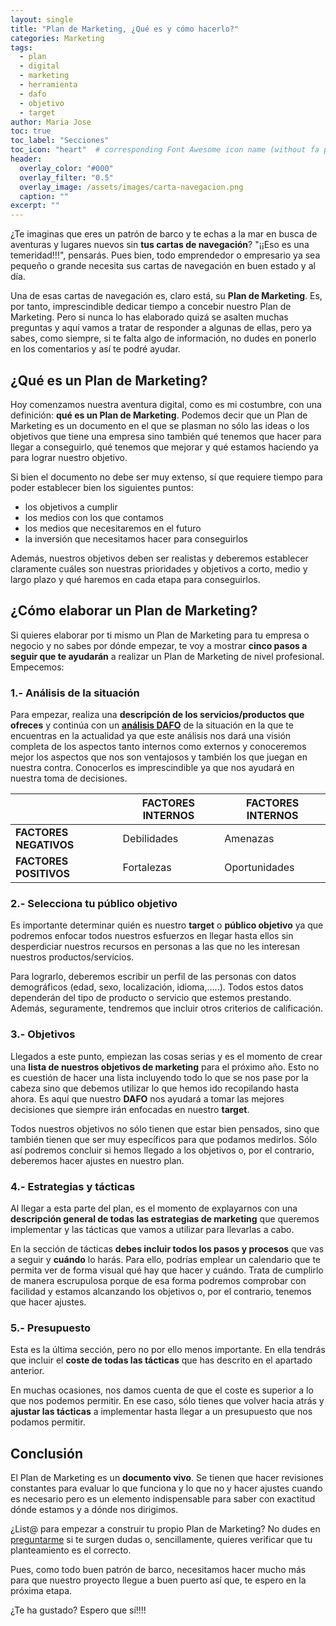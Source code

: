 ```yaml
---
layout: single
title: "Plan de Marketing, ¿Qué es y cómo hacerlo?"
categories: Marketing
tags:
  - plan
  - digital
  - marketing
  - herramienta
  - dafo
  - objetivo
  - target
author: Maria Jose
toc: true
toc_label: "Secciones"
toc_icon: "heart"  # corresponding Font Awesome icon name (without fa prefix)
header:
  overlay_color: "#000"
  overlay_filter: "0.5"
  overlay_image: /assets/images/carta-navegacion.png
  caption: ""
excerpt: ""
---
```


¿Te imaginas que eres un patrón de barco y te echas a la mar en busca de aventuras y lugares nuevos sin **tus cartas de navegación**? "¡¡Eso es una temeridad!!!", pensarás. Pues bien, todo emprendedor o empresario ya sea pequeño o grande necesita sus cartas de navegación en buen estado y al día.

Una de esas cartas de navegación es, claro está, su **Plan de Marketing**. Es, por tanto, imprescindible dedicar tiempo a concebir nuestro Plan de Marketing. Pero si nunca lo has elaborado quizá se asalten muchas preguntas y aquí vamos a tratar de responder a algunas de ellas, pero ya sabes, como siempre, si te falta algo de información, no dudes en ponerlo en los comentarios y así te podré ayudar.

## ¿Qué es un Plan de Marketing?

Hoy comenzamos nuestra aventura digital, como es mi costumbre, con una definición: **qué es un Plan de Marketing**.  Podemos decir que un Plan de Marketing es un documento en el que se plasman no sólo las ideas o los objetivos que tiene una empresa sino también  qué tenemos que hacer para llegar a conseguirlo, qué tenemos que mejorar y qué estamos haciendo ya para lograr nuestro objetivo. 

Si bien el documento no debe ser muy extenso, sí que requiere tiempo para poder establecer bien los siguientes puntos:

- los objetivos a cumplir
- los medios con los que contamos
- los medios que necesitaremos en el futuro
- la inversión que necesitamos hacer para conseguirlos

Además, nuestros objetivos deben ser realistas y deberemos establecer claramente cuáles son nuestras prioridades y objetivos a corto, medio y largo plazo y qué haremos en cada etapa para conseguirlos.

## ¿Cómo elaborar un Plan de Marketing?

Si quieres elaborar por ti mismo un Plan de Marketing para tu empresa o negocio y no sabes por dónde empezar, te voy a mostrar **cinco pasos a seguir que te ayudarán** a realizar un Plan de Marketing de nivel profesional. Empecemos:

### 1.- Análisis de la situación

Para empezar, realiza una **descripción de los servicios/productos que ofreces** y continúa con un [**análisis DAFO**](https://wordpress.com/post/mjruizseo1.wordpress.com/98) de la situación en la que te encuentras en la actualidad ya que este análisis nos dará una visión completa de los aspectos tanto internos como externos y conoceremos mejor los aspectos que nos son ventajosos y también los que juegan en nuestra contra. Conocerlos es imprescindible ya que nos ayudará en nuestra toma de decisiones.

|                         | FACTORES  INTERNOS | FACTORES  INTERNOS |
|-------------------------|--------------------|--------------------|
| **FACTORES  NEGATIVOS** | Debilidades        | Amenazas           |
| **FACTORES  POSITIVOS** | Fortalezas         | Oportunidades      |

### 2.- Selecciona tu público objetivo

Es importante determinar quién es nuestro **target** o **público objetivo** ya que podremos enfocar todos nuestros esfuerzos en llegar hasta ellos sin desperdiciar nuestros recursos en personas a las que no les interesan nuestros productos/servicios. 

Para lograrlo, deberemos escribir un perfil de las personas con datos demográficos (edad, sexo, localización, idioma,…..). Todos estos datos dependerán del tipo de producto o servicio que estemos prestando. Además, seguramente, tendremos que incluir otros criterios de calificación.

### 3.- Objetivos

Llegados a este punto, empiezan las cosas serias y es el momento de crear una **lista de nuestros objetivos de marketing** para el próximo año. Esto no es cuestión de hacer una lista incluyendo todo lo que se nos pase por la cabeza sino que debemos utilizar lo que hemos ido recopilando hasta ahora. Es aquí que nuestro **DAFO** nos ayudará a tomar las mejores decisiones que siempre irán enfocadas en nuestro **target**.

Todos nuestros objetivos no sólo tienen que estar bien pensados, sino que también tienen que ser muy específicos para que podamos medirlos. Sólo así podremos concluir si hemos llegado a los objetivos o, por el contrario, deberemos hacer ajustes en nuestro plan. 

### 4.- Estrategias y tácticas

Al llegar a esta parte del plan, es el momento de explayarnos con una **descripción general de todas las estrategias de marketing** que queremos implementar y las tácticas que vamos a utilizar para llevarlas a cabo. 

En la sección de tácticas **debes incluir todos los pasos y procesos** que vas a seguir y **cuándo** lo harás. Para ello, podrías emplear un calendario que te permita ver de forma visual qué hay que hacer y cuándo. Trata de cumplirlo de manera escrupulosa porque de esa forma podremos comprobar con facilidad y estamos alcanzando los objetivos o, por el contrario, tenemos que hacer ajustes.

### 5.- Presupuesto

Esta es la última sección, pero no por ello menos importante. En ella tendrás que incluir el **coste de todas las tácticas** que has descrito en el apartado anterior. 

En muchas ocasiones, nos damos cuenta de que el coste es superior a lo que nos podemos permitir. En ese caso, sólo tienes que volver hacia atrás y **ajustar las tácticas** a implementar hasta llegar a un presupuesto que nos podamos permitir.

## Conclusión

El Plan de Marketing es un **documento vivo**. Se tienen que hacer revisiones constantes para evaluar lo que funciona y lo que no y hacer ajustes cuando es necesario pero es un elemento indispensable para saber con exactitud dónde estamos y a dónde nos dirigimos. 

¿List@ para empezar a construir tu propio Plan de Marketing? No dudes en [preguntarme](https://api.whatsapp.com/send/?phone=34616124188&text&app_absent=0) si te surgen dudas o, sencillamente, quieres verificar que tu planteamiento es el correcto.

Pues, como todo buen patrón de barco, necesitamos hacer mucho más para que nuestro proyecto llegue a buen puerto así que, te espero en la próxima etapa.

¿Te ha gustado? Espero que sí!!!!

